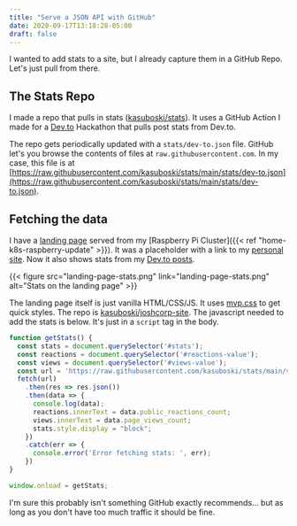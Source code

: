 ```yaml
---
title: "Serve a JSON API with GitHub"
date: 2020-09-17T13:18:28-05:00
draft: false
---
```


I wanted to add stats to a site, but I already capture them in a GitHub Repo. Let's just pull from there.

<!--more-->

## The Stats Repo
I made a repo that pulls in stats ([kasuboski/stats](https://github.com/kasuboski/stats)). It uses a GitHub Action I made for a [Dev.to](https://dev.to/kasuboski/dev-to-article-stats-github-action-30n4) Hackathon that pulls post stats from Dev.to.

The repo gets periodically updated with a `stats/dev-to.json` file. GitHub let's you browse the contents of files at `raw.githubusercontent.com`. In my case, this file is at [https://raw.githubusercontent.com/kasuboski/stats/main/stats/dev-to.json](https://raw.githubusercontent.com/kasuboski/stats/main/stats/dev-to.json).

## Fetching the data
I have a [landing page](https://joshcorp.co) served from my [Raspberry Pi Cluster]({{< ref "home-k8s-raspberry-update" >}}). It was a placeholder with a link to my [personal site](https://www.joshkasuboski.com). Now it also shows stats from my [Dev.to posts](https://dev.to/kasuboski).

{{< figure src="landing-page-stats.png" link="landing-page-stats.png" alt="Stats on the landing page" >}}

The landing page itself is just vanilla HTML/CSS/JS. It uses [mvp.css](https://andybrewer.github.io/mvp/) to get quick styles. The repo is [kasuboski/joshcorp-site](https://github.com/kasuboski/joshcorp-site). The javascript needed to add the stats is below. It's just in a `script` tag in the body.

```javascript
function getStats() {
  const stats = document.querySelector('#stats');
  const reactions = document.querySelector('#reactions-value');
  const views = document.querySelector('#views-value');
  const url = 'https://raw.githubusercontent.com/kasuboski/stats/main/stats/dev-to.json';
  fetch(url)
    .then(res => res.json())
    .then(data => {
      console.log(data);
      reactions.innerText = data.public_reactions_count;
      views.innerText = data.page_views_count;
      stats.style.display = "block";
    })
    .catch(err => {
      console.error('Error fetching stats: ', err);
    })
}

window.onload = getStats;
```

I'm sure this probably isn't something GitHub exactly recommends... but as long as you don't have too much traffic it should be fine.